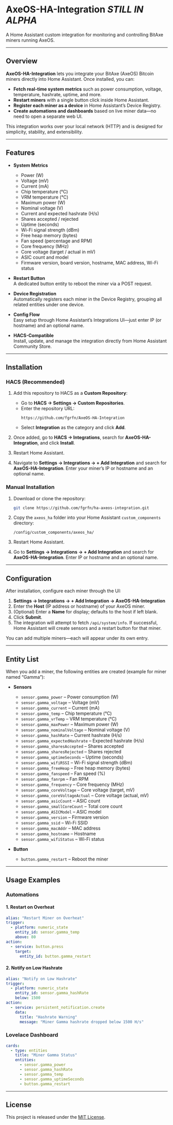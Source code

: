 # AxeOS-HA-Integration *STILL IN ALPHA*

A Home Assistant custom integration for monitoring and controlling BitAxe miners running AxeOS.

---

## Overview

**AxeOS-HA-Integration** lets you integrate your BitAxe (AxeOS) Bitcoin miners directly into Home Assistant. Once installed, you can:

- **Fetch real-time system metrics** such as power consumption, voltage, temperature, hashrate, uptime, and more.
- **Restart miners** with a single button click inside Home Assistant.
- **Register each miner as a device** in Home Assistant’s Device Registry.
- **Create automations and dashboards** based on live miner data—no need to open a separate web UI.

This integration works over your local network (HTTP) and is designed for simplicity, stability, and extensibility.

---

## Features

- **System Metrics**
  - Power (W)
  - Voltage (mV)
  - Current (mA)
  - Chip temperature (°C)
  - VRM temperature (°C)
  - Maximum power (W)
  - Nominal voltage (V)
  - Current and expected hashrate (H/s)
  - Shares accepted / rejected
  - Uptime (seconds)
  - Wi-Fi signal strength (dBm)
  - Free heap memory (bytes)
  - Fan speed (percentage and RPM)
  - Core frequency (MHz)
  - Core voltage (target / actual in mV)
  - ASIC count and model
  - Firmware version, board version, hostname, MAC address, Wi-Fi status

- **Restart Button**  
  A dedicated button entity to reboot the miner via a POST request.

- **Device Registration**  
  Automatically registers each miner in the Device Registry, grouping all related entities under one device.

- **Config Flow**  
  Easy setup through Home Assistant’s Integrations UI—just enter IP (or hostname) and an optional name.

- **HACS-Compatible**  
  Install, update, and manage the integration directly from Home Assistant Community Store.

---

## Installation

### HACS (Recommended)

1. Add this repository to HACS as a **Custom Repository**:  
   - Go to **HACS → Settings → Custom Repositories**.  
   - Enter the repository URL:  
     ```
     https://github.com/fgrfn/AxeOS-HA-Integration
     ```  
   - Select **Integration** as the category and click **Add**.

2. Once added, go to **HACS → Integrations**, search for **AxeOS-HA-Integration**, and click **Install**.

3. Restart Home Assistant.

4. Navigate to **Settings → Integrations → + Add Integration** and search for **AxeOS-HA-Integration**. Enter your miner’s IP or hostname and an optional name.

### Manual Installation

1. Download or clone the repository:
   ```bash
   git clone https://github.com/fgrfn/ha-axeos-integration.git
   ```

2. Copy the `axeos_ha` folder into your Home Assistant `custom_components` directory:
   ```
   /config/custom_components/axeos_ha/
   ```

3. Restart Home Assistant.

4. Go to **Settings → Integrations → + Add Integration** and search for **AxeOS-HA-Integration**. Enter IP or hostname and an optional name.

---

## Configuration

After installation, configure each miner through the UI:

1. **Settings → Integrations → + Add Integration → AxeOS-HA-Integration**  
2. Enter the **Host** (IP address or hostname) of your AxeOS miner.  
3. (Optional) Enter a **Name** for display; defaults to the host if left blank.  
4. Click **Submit**.  
5. The integration will attempt to fetch `/api/system/info`. If successful, Home Assistant will create sensors and a restart button for that miner.

You can add multiple miners—each will appear under its own entry.

---

## Entity List

When you add a miner, the following entities are created (example for miner named “Gamma”):

- **Sensors**  
  - `sensor.gamma_power` – Power consumption (W)  
  - `sensor.gamma_voltage` – Voltage (mV)  
  - `sensor.gamma_current` – Current (mA)  
  - `sensor.gamma_temp` – Chip temperature (°C)  
  - `sensor.gamma_vrTemp` – VRM temperature (°C)  
  - `sensor.gamma_maxPower` – Maximum power (W)  
  - `sensor.gamma_nominalVoltage` – Nominal voltage (V)  
  - `sensor.gamma_hashRate` – Current hashrate (H/s)  
  - `sensor.gamma_expectedHashrate` – Expected hashrate (H/s)  
  - `sensor.gamma_sharesAccepted` – Shares accepted  
  - `sensor.gamma_sharesRejected` – Shares rejected  
  - `sensor.gamma_uptimeSeconds` – Uptime (seconds)  
  - `sensor.gamma_wifiRSSI` – Wi-Fi signal strength (dBm)  
  - `sensor.gamma_freeHeap` – Free heap memory (bytes)  
  - `sensor.gamma_fanspeed` – Fan speed (%)  
  - `sensor.gamma_fanrpm` – Fan RPM  
  - `sensor.gamma_frequency` – Core frequency (MHz)  
  - `sensor.gamma_coreVoltage` – Core voltage (target, mV)  
  - `sensor.gamma_coreVoltageActual` – Core voltage (actual, mV)  
  - `sensor.gamma_asicCount` – ASIC count  
  - `sensor.gamma_smallCoreCount` – Total core count  
  - `sensor.gamma_ASICModel` – ASIC model  
  - `sensor.gamma_version` – Firmware version  
  - `sensor.gamma_ssid` – Wi-Fi SSID  
  - `sensor.gamma_macAddr` – MAC address  
  - `sensor.gamma_hostname` – Hostname  
  - `sensor.gamma_wifiStatus` – Wi-Fi status  

- **Button**  
  - `button.gamma_restart` – Reboot the miner

---

## Usage Examples

### Automations

#### 1. Restart on Overheat

```yaml
alias: "Restart Miner on Overheat"
trigger:
  - platform: numeric_state
    entity_id: sensor.gamma_temp
    above: 80
action:
  - service: button.press
    target:
      entity_id: button.gamma_restart
```

#### 2. Notify on Low Hashrate

```yaml
alias: "Notify on Low Hashrate"
trigger:
  - platform: numeric_state
    entity_id: sensor.gamma_hashRate
    below: 1500
action:
  - service: persistent_notification.create
    data:
      title: "Hashrate Warning"
      message: "Miner Gamma hashrate dropped below 1500 H/s"
```

### Lovelace Dashboard

```yaml
cards:
  - type: entities
    title: "Miner Gamma Status"
    entities:
      - sensor.gamma_power
      - sensor.gamma_hashRate
      - sensor.gamma_temp
      - sensor.gamma_uptimeSeconds
      - button.gamma_restart
```
---

## License

This project is released under the [MIT License](LICENSE).  
